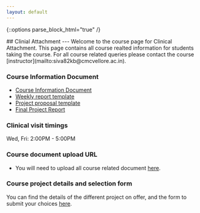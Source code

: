 ```yaml
---
layout: default
---
```

{::options parse_block_html="true" /}
<div class="well">
## Clinial Attachment
---
Welcome to the course page for Clinical Attachment. This page contains all course realted information for students taking the course. For all course related queries please contact the course [instructor](mailto:siva82kb@cmcvellore.ac.in).


### Course Information Document
- [Course Information Document](https://github.com/siva82kb/teaching/raw/master/clinical_attachment/2022/course_info.pdf)
- [Weekly report template](https://docs.google.com/document/d/1plDvusm7_tQn4OvP64htLkqW0ACtF8ZVtyAyDj8NVJU/edit?usp=sharing)
- [Project proposal template](https://docs.google.com/document/d/1LVqQdEkeyoP2p_K9EV0GryMQK3zSCThNlwvdzhTFHqA/edit?usp=sharing)
- [Final Project Report]()


### Clinical visit timings
Wed, Fri: 2:00PM - 5:00PM

### Course document upload URL
- You will need to upload all course related document [here]().

### Course project details and selection form
You can find the details of the different project on offer, and the form to submit your choices [here]().

</div>
